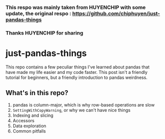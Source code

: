 ### This respo was mainly taken from HUYENCHIP with some update, the original respo : https://github.com/chiphuyen/just-pandas-things  

### Thanks HUYENCHIP for sharing



# just-pandas-things
This repo contains a few peculiar things I've learned about pandas that have made my life easier and my code faster. This post isn't a friendly tutorial for beginners, but a friendly introduction to pandas weirdness.

## What's in this repo?

1. pandas is column-major, which is why row-based operations are slow
2. `SettingWithCopyWarning`, or why we can't have nice things
3. Indexing and slicing
4. Accessors
5. Data exploration
6. Common pitfalls



